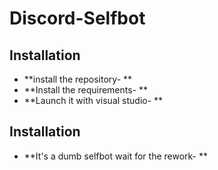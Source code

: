 # Discord-Selfbot


## Installation
- **install the repository- **
- **Install the requirements- **
- **Launch it with visual studio- **

## Installation
- **It's a dumb selfbot wait for the rework- **
